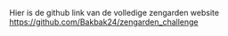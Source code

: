 Hier is de github link van de volledige zengarden website https://github.com/Bakbak24/zengarden_challenge
